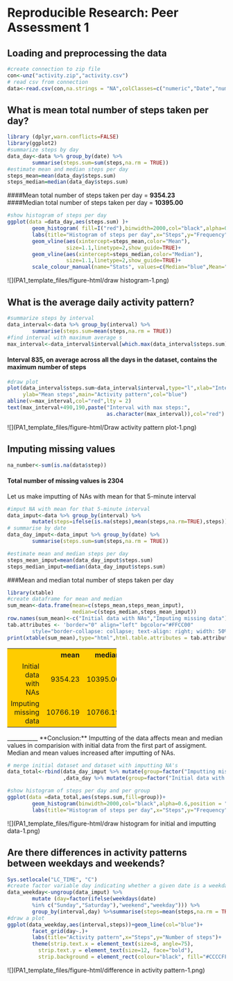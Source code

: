 # Reproducible Research: Peer Assessment 1


## Loading and preprocessing the data

```r
#create connection to zip file
con<-unz("activity.zip","activity.csv")
# read csv from connection
data<-read.csv(con,na.strings = "NA",colClasses=c("numeric","Date","numeric"))
```

## What is mean total number of steps taken per day?

```r
library (dplyr,warn.conflicts=FALSE)
library(ggplot2)
#summarize steps by day
data_day<-data %>% group_by(date) %>% 
        summarise(steps.sum=sum(steps,na.rm = TRUE))
#estimate mean and median steps per day
steps_mean=mean(data_day$steps.sum)
steps_median=median(data_day$steps.sum)
```

####Mean total number of steps taken per day = **9354.23**  
####Median total number of steps taken per day = **10395.00**


```r
#show histogram of steps per day
ggplot(data =data_day,aes(steps.sum) )+
        geom_histogram( fill=I("red"),binwidth=2000,col="black",alpha=0.6)+
        labs(title="Histogram of steps per day",x="Steps",y="Frequency")+
        geom_vline(aes(xintercept=steps_mean,color="Mean"),
                   size=1.1,linetype=2,show_guide=TRUE)+
        geom_vline(aes(xintercept=steps_median,color="Median"),
                   size=1.1,linetype=2,show_guide=TRUE)+
        scale_colour_manual(name="Stats", values=c(Median="blue",Mean="green"))
```

![](PA1_template_files/figure-html/draw histogram-1.png) 


## What is the average daily activity pattern?

```r
#summarize steps by interval
data_interval<-data %>% group_by(interval) %>% 
        summarise(steps.sum=mean(steps,na.rm = TRUE))
#find interval with maximum average s
max_interval<-data_interval$interval[which.max(data_interval$steps.sum)]
```
  
#### Interval **835**, on average across all the days in the dataset, contains the maximum number of steps  

```r
#draw plot
plot(data_interval$steps.sum~data_interval$interval,type="l",xlab="Interval",
     ylab="Mean steps",main="Activity pattern",col="blue")
abline(v=max_interval,col="red",lty = 2)
text(max_interval+490,190,paste("Interval with max steps:",
                                as.character(max_interval)),col="red")
```

![](PA1_template_files/figure-html/Draw activity pattern plot-1.png) 

## Imputing missing values

```r
na_number<-sum(is.na(data$step))
```
#### Total number of missing values is  **2304**

Let us make imputting of NAs with mean for that 5-minute interval  

```r
#imput NA with mean for that 5-minute interval
data_imput<-data %>% group_by(interval) %>%
        mutate(steps=ifelse(is.na(steps),mean(steps,na.rm=TRUE),steps))
# summarise by date
data_day_imput<-data_imput %>% group_by(date) %>% 
        summarise(steps.sum=sum(steps,na.rm = TRUE))
```


```r
#estimate mean and median steps per day
steps_mean_imput=mean(data_day_imput$steps.sum)
steps_median_imput=median(data_day_imput$steps.sum)
```
###Mean and median total number of steps taken per day

```r
library(xtable)
#create dataframe for mean and median
sum_mean<-data.frame(mean=c(steps_mean,steps_mean_imput),
                     median=c(steps_median,steps_mean_imput))
row.names(sum_mean)<-c("Initial data with NAs","Imputing missing data")
tab.attributes <- 'border="0" align="left" bgcolor="#FFCC00" 
        style="border-collapse: collapse; text-align: right; width: 50%; "'
print(xtable(sum_mean),type="html",html.table.attributes = tab.attributes)  
```

<!-- html table generated in R 3.2.2 by xtable 1.7-4 package -->
<!-- Tue Oct 06 17:00:57 2015 -->
<table border="0" bgcolor="#FFCC00" 
        style="border-collapse: collapse; text-align: right; width: 50%; ">
<tr> <th>  </th> <th> mean </th> <th> median </th>  </tr>
  <tr> <td align="right"> Initial data with NAs </td> <td align="right"> 9354.23 </td> <td align="right"> 10395.00 </td> </tr>
  <tr> <td align="right"> Imputing missing data </td> <td align="right"> 10766.19 </td> <td align="right"> 10766.19 </td> </tr>
   </table>
___________
  **Conclusion:** Imputting of the data affects mean and median values in 
  comparision with initial data from the first part of assigment. 
  Median and mean values increased after imputting of NAs.
  

```r
# merge initial dataset and dataset with imputting NA's
data_total<-rbind(data_day_imput %>% mutate(group=factor("Imputting missing data"))
                  ,data_day %>% mutate(group=factor("Initial data with NAs")))
```


```r
#show histogram of steps per day and per group
ggplot(data =data_total,aes(steps.sum,fill=group))+
        geom_histogram(binwidth=2000,col="black",alpha=0.6,position = "dodge")+
        labs(title="Histogram of steps per day",x="Steps",y="Frequency")
```

![](PA1_template_files/figure-html/draw histogram for initial and imputting data-1.png) 

## Are there differences in activity patterns between weekdays and weekends?

```r
Sys.setlocale("LC_TIME", "C")
#create factor variable day indicating whether a given date is a weekday or weekend day
data_weekday<-ungroup(data_imput) %>% 
        mutate (day=factor(ifelse(weekdays(date)
        %in% c("Sunday","Saturday"),"weekend","weekday"))) %>%
        group_by(interval,day) %>%summarise(steps=mean(steps,na.rm = TRUE))
#draw a plot
ggplot(data_weekday,aes(interval,steps))+geom_line(col="blue")+
        facet_grid(day~.)+
        labs(title="Activity pattern",x="Steps",y="Number of steps")+
        theme(strip.text.x = element_text(size=8, angle=75),
          strip.text.y = element_text(size=12, face="bold"),
          strip.background = element_rect(colour="black", fill="#CCCCFF"))
```

![](PA1_template_files/figure-html/difference in activity pattern-1.png) 
